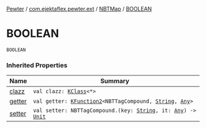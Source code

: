 [Pewter](../../index.md) / [com.ejektaflex.pewter.ext](../index.md) / [NBTMap](index.md) / [BOOLEAN](./-b-o-o-l-e-a-n.md)

# BOOLEAN

`BOOLEAN`

### Inherited Properties

| Name | Summary |
|---|---|
| [clazz](clazz.md) | `val clazz: `[`KClass`](https://kotlinlang.org/api/latest/jvm/stdlib/kotlin.reflect/-k-class/index.html)`<*>` |
| [getter](getter.md) | `val getter: `[`KFunction2`](https://kotlinlang.org/api/latest/jvm/stdlib/kotlin.reflect/-k-function2/index.html)`<NBTTagCompound, `[`String`](https://kotlinlang.org/api/latest/jvm/stdlib/kotlin/-string/index.html)`, `[`Any`](https://kotlinlang.org/api/latest/jvm/stdlib/kotlin/-any/index.html)`>` |
| [setter](setter.md) | `val setter: NBTTagCompound.(key: `[`String`](https://kotlinlang.org/api/latest/jvm/stdlib/kotlin/-string/index.html)`, it: `[`Any`](https://kotlinlang.org/api/latest/jvm/stdlib/kotlin/-any/index.html)`) -> `[`Unit`](https://kotlinlang.org/api/latest/jvm/stdlib/kotlin/-unit/index.html) |
